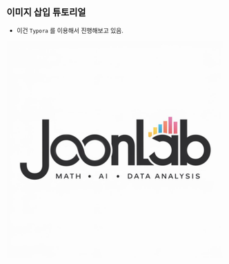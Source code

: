 ## 이미지 삽입 튜토리얼

- 이건 `Typora` 를 이용해서 진행해보고 있음.

![유튜브로고(최신)](./images/2024-11-04-image-tutorial/youtube-logo.jpeg)

